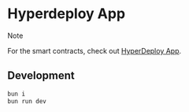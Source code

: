 # Hyperdeploy App

> [!NOTE]  
> For the smart contracts, check out [HyperDeploy App](https://github.com/Destiner/hyperdeploy-contracts).
> 
## Development

```sh
bun i
bun run dev
```
